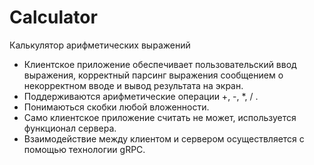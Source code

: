 # Calculator
Калькулятор арифметических выражений

- Клиентское приложение обеспечивает пользовательский ввод выражения, корректный парсинг выражения сообщением о некорректном вводе и вывод результата на экран.
- Поддерживаются арифметические операции +, -, *, / .
- Понимаються скобки любой вложенности.
- Само клиентское приложение считать не может, используется функционал сервера.
- Взаимодействие между клиентом и сервером осуществляется с помощью технологии gRPC.
